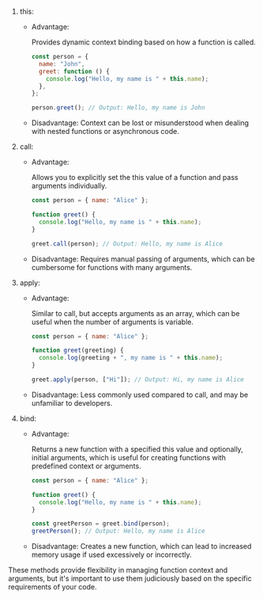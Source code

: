 1. this:

   - Advantage:

     Provides dynamic context binding based on how a function is called.

     ```js
     const person = {
       name: "John",
       greet: function () {
         console.log("Hello, my name is " + this.name);
       },
     };

     person.greet(); // Output: Hello, my name is John
     ```

   - Disadvantage:
     Context can be lost or misunderstood when dealing with nested functions or asynchronous code.

2. call:

   - Advantage:

     Allows you to explicitly set the this value of a function and pass arguments individually.

     ```js
     const person = { name: "Alice" };

     function greet() {
       console.log("Hello, my name is " + this.name);
     }

     greet.call(person); // Output: Hello, my name is Alice
     ```

   - Disadvantage:
     Requires manual passing of arguments, which can be cumbersome for functions with many arguments.

3. apply:

   - Advantage:

     Similar to call, but accepts arguments as an array, which can be useful when the number of arguments is variable.

     ```js
     const person = { name: "Alice" };

     function greet(greeting) {
       console.log(greeting + ", my name is " + this.name);
     }

     greet.apply(person, ["Hi"]); // Output: Hi, my name is Alice
     ```

   - Disadvantage:
     Less commonly used compared to call, and may be unfamiliar to developers.

4. bind:

   - Advantage:

     Returns a new function with a specified this value and optionally, initial arguments, which is useful for creating functions with predefined context or arguments.

     ```js
     const person = { name: "Alice" };

     function greet() {
       console.log("Hello, my name is " + this.name);
     }

     const greetPerson = greet.bind(person);
     greetPerson(); // Output: Hello, my name is Alice
     ```

   - Disadvantage:
     Creates a new function, which can lead to increased memory usage if used excessively or incorrectly.

These methods provide flexibility in managing function context and arguments, but it's important to use them judiciously based on the specific requirements of your code.

